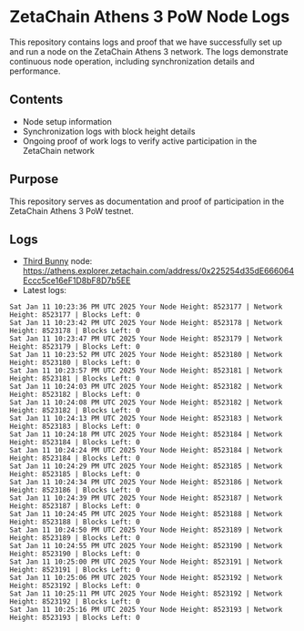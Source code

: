 # ZetaChain Athens 3 PoW Node Logs
This repository contains logs and proof that we have successfully set up and run a node on the ZetaChain Athens 3 network. The logs demonstrate continuous node operation, including synchronization details and performance.

## Contents
- Node setup information
- Synchronization logs with block height details
- Ongoing proof of work logs to verify active participation in the ZetaChain network

## Purpose
This repository serves as documentation and proof of participation in the ZetaChain Athens 3 PoW testnet.

## Logs

- [Third Bunny](https://thirdbunny.xyz/) node: https://athens.explorer.zetachain.com/address/0x225254d35dE666064Eccc5ce16eF1D8bF8D7b5EE
- Latest logs:
```
Sat Jan 11 10:23:36 PM UTC 2025 Your Node Height: 8523177 | Network Height: 8523177 | Blocks Left: 0
Sat Jan 11 10:23:42 PM UTC 2025 Your Node Height: 8523178 | Network Height: 8523178 | Blocks Left: 0
Sat Jan 11 10:23:47 PM UTC 2025 Your Node Height: 8523179 | Network Height: 8523179 | Blocks Left: 0
Sat Jan 11 10:23:52 PM UTC 2025 Your Node Height: 8523180 | Network Height: 8523180 | Blocks Left: 0
Sat Jan 11 10:23:57 PM UTC 2025 Your Node Height: 8523181 | Network Height: 8523181 | Blocks Left: 0
Sat Jan 11 10:24:03 PM UTC 2025 Your Node Height: 8523182 | Network Height: 8523182 | Blocks Left: 0
Sat Jan 11 10:24:08 PM UTC 2025 Your Node Height: 8523182 | Network Height: 8523182 | Blocks Left: 0
Sat Jan 11 10:24:13 PM UTC 2025 Your Node Height: 8523183 | Network Height: 8523183 | Blocks Left: 0
Sat Jan 11 10:24:18 PM UTC 2025 Your Node Height: 8523184 | Network Height: 8523184 | Blocks Left: 0
Sat Jan 11 10:24:24 PM UTC 2025 Your Node Height: 8523184 | Network Height: 8523184 | Blocks Left: 0
Sat Jan 11 10:24:29 PM UTC 2025 Your Node Height: 8523185 | Network Height: 8523185 | Blocks Left: 0
Sat Jan 11 10:24:34 PM UTC 2025 Your Node Height: 8523186 | Network Height: 8523186 | Blocks Left: 0
Sat Jan 11 10:24:39 PM UTC 2025 Your Node Height: 8523187 | Network Height: 8523187 | Blocks Left: 0
Sat Jan 11 10:24:45 PM UTC 2025 Your Node Height: 8523188 | Network Height: 8523188 | Blocks Left: 0
Sat Jan 11 10:24:50 PM UTC 2025 Your Node Height: 8523189 | Network Height: 8523189 | Blocks Left: 0
Sat Jan 11 10:24:55 PM UTC 2025 Your Node Height: 8523190 | Network Height: 8523190 | Blocks Left: 0
Sat Jan 11 10:25:00 PM UTC 2025 Your Node Height: 8523191 | Network Height: 8523191 | Blocks Left: 0
Sat Jan 11 10:25:06 PM UTC 2025 Your Node Height: 8523192 | Network Height: 8523192 | Blocks Left: 0
Sat Jan 11 10:25:11 PM UTC 2025 Your Node Height: 8523192 | Network Height: 8523192 | Blocks Left: 0
Sat Jan 11 10:25:16 PM UTC 2025 Your Node Height: 8523193 | Network Height: 8523193 | Blocks Left: 0
```
